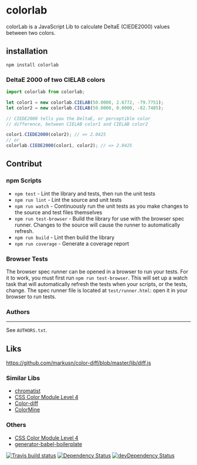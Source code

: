 # colorlab
colorLab is a JavaScript Lib to calculate DeltaE (CIEDE2000) values between two colors.

<!-- It also contains functions to do basic calculations (for example: RGB+RGB) for DeviceColors like CMYK or RGB. -->

## installation
```
npm install colorlab
```

### DeltaE 2000 of two CIELAB colors
```javascript
import colorlab from colorlab;

let color1 = new colorlab.CIELAB(50.0000, 2.6772, -79.7751);
let color2 = new colorlab.CIELAB(50.0000, 0.0000, -82.7485);

// CIEDE2000 tells you the DeltaE, or perceptible color
// difference, between CIELAB color1 and CIELAB color2

color1.CIEDE2000(color2); // => 2.0425
// or
colorlab.CIEDE2000(color1, color2); // => 2.0425

```

## Contribut

### npm Scripts

- `npm test` - Lint the library and tests, then run the unit tests
- `npm run lint` - Lint the source and unit tests
- `npm run watch` - Continuously run the unit tests as you make changes to the source
   and test files themselves
- `npm run test-browser` - Build the library for use with the browser spec runner.
  Changes to the source will cause the runner to automatically refresh.
- `npm run build` - Lint then build the library
- `npm run coverage` - Generate a coverage report


### Browser Tests

The browser spec runner can be opened in a browser to run your tests. For it to work, you must first run `npm run test-browser`. This will set up a watch task that will automatically refresh the tests when your scripts, or the tests, change. The spec runner file is located at `test/runner.html`: open it in your browser to run tests.

### Authors
---
See `AUTHORS.txt`.

## Liks

https://github.com/markusn/color-diff/blob/master/lib/diff.js


### Similar Libs
* [chromatist](https://github.com/jrus/chromatist)
* [CSS Color Module Level 4](https://drafts.csswg.org/css-color/)
* [Color-diff](https://github.com/markusn/color-diff)
* [ColorMine](https://github.com/THEjoezack/ColorMine)
### Others
* [CSS Color Module Level 4](https://drafts.csswg.org/css-color/)
* [generator-babel-boilerplate](https://github.com/babel/generator-babel-boilerplate)

[![Travis build status](http://img.shields.io/travis/signalwerk/colorlab.svg?style=flat)](https://travis-ci.org/signalwerk/colorlab)
[![Dependency Status](https://david-dm.org/signalwerk/colorlab.svg)](https://david-dm.org/signalwerk/colorlab)
[![devDependency Status](https://david-dm.org/signalwerk/colorlab/dev-status.svg)](https://david-dm.org/signalwerk/colorlab#info=devDependencies)
<!-- [![Test Coverage](https://codeclimate.com/github/signalwerk/colorlab/badges/coverage.svg)](https://codeclimate.com/github/signalwerk/colorlab) -->
<!-- [![Code Climate](https://codeclimate.com/github/signalwerk/colorlab/badges/gpa.svg)](https://codeclimate.com/github/signalwerk/colorlab) -->
